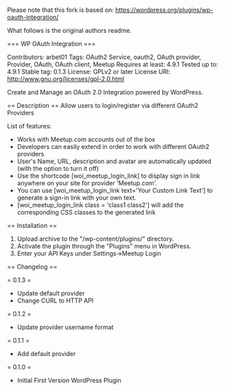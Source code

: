 Please note that this fork is based on:
https://wordpress.org/plugins/wp-oauth-integration/

What follows is the original authors readme.

=== WP OAuth Integration ===

Contributors: arbet01
Tags:  OAuth2 Service, oauth2, OAuth provider, Provider, OAuth, OAuth client, Meetup
Requires at least: 4.9.1
Tested up to: 4.9.1
Stable tag: 0.1.3
License: GPLv2 or later
License URI: http://www.gnu.org/licenses/gpl-2.0.html

Create and Manage an OAuth 2.0 Integration powered by WordPress.

== Description ==
Allow users to login/register via different OAuth2 Providers 

List of features:

* Works with Meetup.com accounts out of the box
* Developers can easily extend in order to work with different OAuth2 providers
* User's Name, URL, description and avatar are automatically updated (with the option to turn it off)
* Use the shortcode [woi_meetup_login_link] to display  sign in link anywhere on your site for provider 'Meetup.com'.
* You can use [woi_meetup_login_link text='Your Custom Link Text'] to generate a sign-in link with your own text.
* [woi_meetup_login_link class = 'class1 class2'] will add the corresponding CSS classes to the generated link

== Installation ==
1. Upload archive to the \"/wp-content/plugins/\" directory.
2. Activate the plugin through the \"Plugins\" menu in WordPress.
3. Enter your API Keys under Settings->Meetup Login

== Changelog ==

= 0.1.3 =
 * Update default provider
 * Change CURL to HTTP API

= 0.1.2 =
 * Update provider username format

= 0.1.1 =
 * Add default provider

= 0.1.0 =
 * Initial First Version WordPress Plugin

